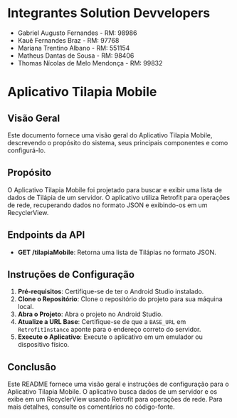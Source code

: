 # Integrantes Solution Devvelopers
- Gabriel Augusto Fernandes - RM: 98986
- Kauê Fernandes Braz - RM: 97768
- Mariana Trentino Albano - RM: 551154
- Matheus Dantas de Sousa - RM: 98406
- Thomas Nícolas de Melo Mendonça - RM: 99832

# Aplicativo Tilapia Mobile

## Visão Geral

Este documento fornece uma visão geral do Aplicativo Tilapia Mobile, descrevendo o propósito do sistema, seus principais componentes e como configurá-lo.

## Propósito

O Aplicativo Tilapia Mobile foi projetado para buscar e exibir uma lista de dados de Tilápia de um servidor. O aplicativo utiliza Retrofit para operações de rede, recuperando dados no formato JSON e exibindo-os em um RecyclerView.

## Endpoints da API

- **GET /tilapiaMobile**: Retorna uma lista de Tilápias no formato JSON.

## Instruções de Configuração

1. **Pré-requisitos**: Certifique-se de ter o Android Studio instalado.
2. **Clone o Repositório**: Clone o repositório do projeto para sua máquina local.
3. **Abra o Projeto**: Abra o projeto no Android Studio.
4. **Atualize a URL Base**: Certifique-se de que a `BASE_URL` em `RetrofitInstance` aponte para o endereço correto do servidor.
5. **Execute o Aplicativo**: Execute o aplicativo em um emulador ou dispositivo físico.

## Conclusão

Este README fornece uma visão geral e instruções de configuração para o Aplicativo Tilapia Mobile. O aplicativo busca dados de um servidor e os exibe em um RecyclerView usando Retrofit para operações de rede. Para mais detalhes, consulte os comentários no código-fonte.
